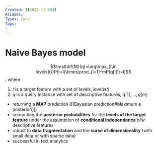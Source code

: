 ```yaml
---
Created: [[2022-11-26]]
Aliases: 
Types: Card
Tags: 
- 
---
```

# Naive Bayes model
$$\mathbf{M}(q)=\arg\max_{l\in levels(t)}P(t=l)\times\prod_{i=1}^mP(q[i]|t=l)$$
, where 
1. $t$ is a target feature with a set of levels, $levels(t)$
2. $q$ is a query instance with set of descriptive features, $q[1], \dots, q[m]$
- returning a **MAP** prediction ([[Bayesian prediction#Maximum a posteriori]])
- computing the **posterior probabilities** for the **levels of the target feature** under the assumption of **conditional independence** b/w descriptive features
- robust to **data fragmentation** and the **curse of dimensionality** (with small data or with sparse data)
- successful in text analytics
